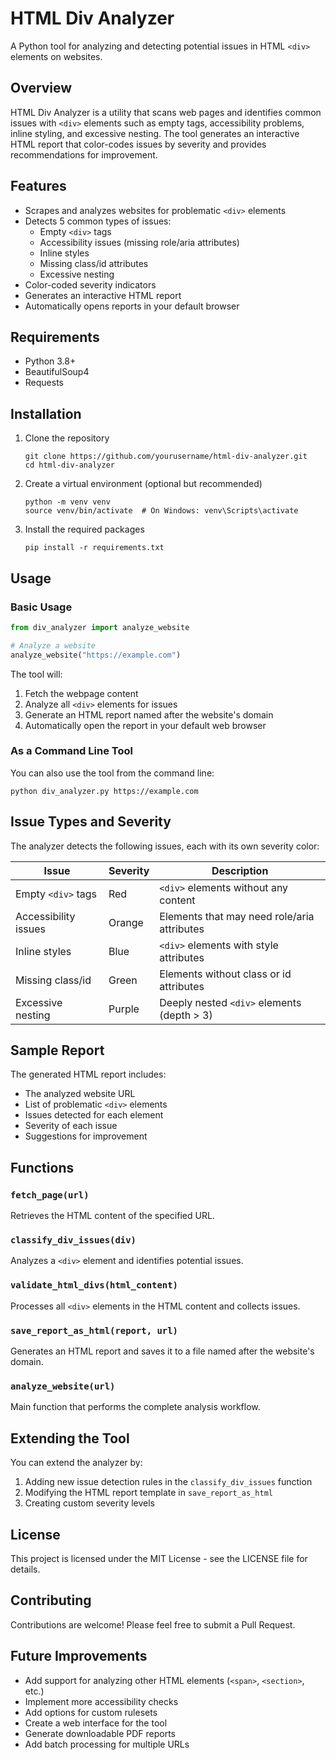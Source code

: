 # HTML Div Analyzer

A Python tool for analyzing and detecting potential issues in HTML `<div>` elements on websites.

## Overview

HTML Div Analyzer is a utility that scans web pages and identifies common issues with `<div>` elements such as empty tags, accessibility problems, inline styling, and excessive nesting. The tool generates an interactive HTML report that color-codes issues by severity and provides recommendations for improvement.

## Features

- Scrapes and analyzes websites for problematic `<div>` elements
- Detects 5 common types of issues:
  - Empty `<div>` tags
  - Accessibility issues (missing role/aria attributes)
  - Inline styles
  - Missing class/id attributes
  - Excessive nesting
- Color-coded severity indicators
- Generates an interactive HTML report
- Automatically opens reports in your default browser

## Requirements

- Python 3.8+
- BeautifulSoup4
- Requests

## Installation

1. Clone the repository
   ```
   git clone https://github.com/yourusername/html-div-analyzer.git
   cd html-div-analyzer
   ```

2. Create a virtual environment (optional but recommended)
   ```
   python -m venv venv
   source venv/bin/activate  # On Windows: venv\Scripts\activate
   ```

3. Install the required packages
   ```
   pip install -r requirements.txt
   ```

## Usage

### Basic Usage

```python
from div_analyzer import analyze_website

# Analyze a website
analyze_website("https://example.com")
```

The tool will:
1. Fetch the webpage content
2. Analyze all `<div>` elements for issues
3. Generate an HTML report named after the website's domain
4. Automatically open the report in your default web browser

### As a Command Line Tool

You can also use the tool from the command line:

```
python div_analyzer.py https://example.com
```

## Issue Types and Severity

The analyzer detects the following issues, each with its own severity color:

| Issue | Severity | Description |
|-------|----------|-------------|
| Empty `<div>` tags | Red | `<div>` elements without any content |
| Accessibility issues | Orange | Elements that may need role/aria attributes |
| Inline styles | Blue | `<div>` elements with style attributes |
| Missing class/id | Green | Elements without class or id attributes |
| Excessive nesting | Purple | Deeply nested `<div>` elements (depth > 3) |

## Sample Report

The generated HTML report includes:
- The analyzed website URL
- List of problematic `<div>` elements
- Issues detected for each element
- Severity of each issue
- Suggestions for improvement

## Functions

### `fetch_page(url)`
Retrieves the HTML content of the specified URL.

### `classify_div_issues(div)`
Analyzes a `<div>` element and identifies potential issues.

### `validate_html_divs(html_content)`
Processes all `<div>` elements in the HTML content and collects issues.

### `save_report_as_html(report, url)`
Generates an HTML report and saves it to a file named after the website's domain.

### `analyze_website(url)`
Main function that performs the complete analysis workflow.

## Extending the Tool

You can extend the analyzer by:
1. Adding new issue detection rules in the `classify_div_issues` function
2. Modifying the HTML report template in `save_report_as_html`
3. Creating custom severity levels

## License

This project is licensed under the MIT License - see the LICENSE file for details.

## Contributing

Contributions are welcome! Please feel free to submit a Pull Request.

## Future Improvements

- Add support for analyzing other HTML elements (`<span>`, `<section>`, etc.)
- Implement more accessibility checks
- Add options for custom rulesets
- Create a web interface for the tool
- Generate downloadable PDF reports
- Add batch processing for multiple URLs
